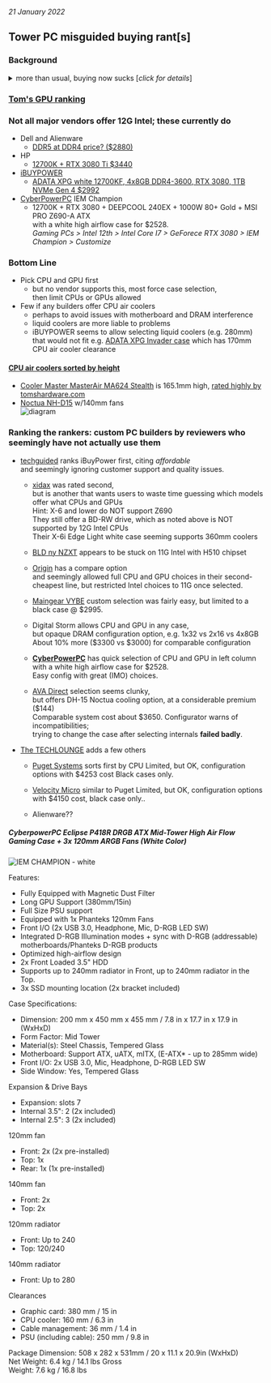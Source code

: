 ---
---
*21 January 2022*
## Tower PC misguided buying rant[s]
### Background

<details>
<summary>more than usual, buying now sucks [<i>click for details</i>]</summary>
<br>
Some years, it may not matter whether a new PC has the latest processor.<br>
2022 is <b>NOT</b> one of those years.<br><ul compact>
<li> Apple has bailed on Intel processors
<li> 12th gen Intel processors are usefully more powerful/price than 10th, 11th or AMD<ul compact>
  <li> but no longer support <a href="https://www.bleepingcomputer.com/news/security/new-intel-chips-wont-play-blu-ray-disks-due-to-sgx-deprecation">Blu-ray disk playback</a></ul>
<li> Component price scalping puts DIY at a cost disadvantage
<li> Even arguably reputable PC reviewers recommend PCs built with proprietary components<ul compact>
  <li> techradar.com's top 2022 pick is obsolete
  <li> similarly for tomshardware.com</ul>
<li> "Desktop" is meaningless for PCs<ul compact>
  <li> many are all-in-ones, AKA laptops with delusions of grandeur</ul>
<li> "Gaming PC" includes laptops; "Gaming desktop" excludes some potentially superior alternatives<ul compact>
  <li> e.g. <a href="https://www.dell.com/en-us/work/shop/pdr/xps-8950-desktop/cto8950w11padl4?selectionState=eyJPQyI6ImN0bzg5NTB3MTFwYWRsNCIsIk1vZHMiOlt7IklkIjo2LCJPcHRzIjpbeyJJZCI6IkdORzE5N0QifV19LHsiSWQiOjgsIk9wdHMiOlt7IklkIjoiRzlBWUVWUCJ9XX0seyJJZCI6MTE2LCJPcHRzIjpbeyJJZCI6IkdGVkdMMlcifV19XSwiVGkiOiIiLCJEaSI6IiJ9&cartItemId=">Dell XPS 5950</a>,
     but optional liquid CPU cooler is lame..
</ul>
<li> Z690: DDR4 is quickly becoming obsolete;  DDR5 is being scalped.
<li> Gamers Nexus may be relatively credible and current, but information density is low</ul>
</details>

### [Tom's GPU ranking](https://www.tomshardware.com/reviews/gpu-hierarchy,4388.html)  

### Not all major vendors offer 12G Intel; these currently do  
* Dell and Alienware  
  - [DDR5 at DDR4 price? ($2880)](https://www.dell.com/en-us/work/shop/pdr/xps-8950-desktop/cto8950w11padl4?selectionState=eyJPQyI6ImN0bzg5NTB3MTFwYWRsNCIsIk1vZHMiOlt7IklkIjo2LCJPcHRzIjpbeyJJZCI6IkdORzE5N0QifV19LHsiSWQiOjgsIk9wdHMiOlt7IklkIjoiRzlBWUVWUCJ9XX0seyJJZCI6MTE2LCJPcHRzIjpbeyJJZCI6IkdGVkdMMlcifV19XSwiVGkiOiIiLCJEaSI6IiJ9&cartItemId=)
* HP  
  - [12700K + RTX 3080 Ti $3440](https://www.hp.com/us-en/shop/ConfigureView?langId=-1&storeId=10151&catEntryId=3074457345620106819&configId=3K1G5AV_100021&a=1&jumpid=cs_con_nc_ns&utm_medium=cs&utm_source=ga&utm_campaign=HP-Store_US_All_PS_All_Hgm_OPEX_Google_ALL_Smart-PLA_PCs&utm_content=sp&adid=535232761907&addisttype=u&3K1G5AV_100021&cq_src=google_ads&cq_cmp=13987943907&cq_con=130783845331&cq_term=&cq_med=&cq_plac=&cq_net=u&cq_pos=&cq_plt=gp&gclid=CjwKCAiA0KmPBhBqEiwAJqKK4z4-K844nSTvpGWhsBUf7fb8qRZ0R9NZobebRv0jbKzvuthAXh8xGxoCf-wQAvD_BwE&gclsrc=aw.ds)
* [iBUYPOWER](https://www.tomshardware.com/reviews/ibuypower-intel-12700k-nvidia-rtx-3070)  
  - [ADATA XPG white 12700KF, 4x8GB DDR4-3600, RTX 3080, 1TB NVMe Gen 4 $2992](https://www.ibuypower.com/Store/Intel-12th-Gen-Z690-i7-DDR4-Gaming)
* [CyberPowerPC](https://www.cyberpowerpc.com/system/IEM-Champion) IEM Champion  
  - 12700K + RTX 3080 + DEEPCOOL 240EX + 1000W 80+ Gold + MSI PRO Z690-A ATX  
    with a white high airflow case for $2528.   
    *Gaming PCs > Intel 12th > Intel Core I7 > GeForece RTX 3080 > IEM Champion > Customize*  


### Bottom Line  
* Pick CPU and GPU first
  - but no vendor supports this, most force case selection,  
    then limit CPUs or GPUs allowed
* Few if any builders offer CPU air coolers
  - perhaps to avoid issues with motherboard and DRAM interference
  - liquid coolers are more liable to problems
  - iBUYPOWER seems to allow selecting liquid coolers (e.g. 280mm)  
    that would not fit e.g. [ADATA XPG Invader case](https://www.adata.com/us/xpg/638)
    which has 170mm CPU air cooler clearance

#### [CPU air coolers sorted by height](https://www.xtremegaminerd.com/cpu-coolers-by-height)
  - [Cooler Master MasterAir MA624 Stealth](https://www.coolermaster.com/catalog/coolers/cpu-air-coolers/masterair-ma624-stealth) is 165.1mm high, [rated highly by tomshardware.com](https://www.tomshardware.com/reviews/best-cpu-coolers,4181.html)  
  - [Noctua NH-D15](https://www.amazon.com/dp/B00L7UZMAK) w/140mm fans  
    ![diagram](https://m.media-amazon.com/images/S/aplus-media-library-service-media/25d8ba96-dc2f-476c-9361-ef4ddbc37daa.__CR0,0,300,300_PT0_SX300_V1___.jpg)  

### Ranking the rankers: custom PC builders by reviewers who seemingly have not actually use them
- [techguided](https://techguided.com/best-custom-pc-builders) ranks iBuyPower first, citing *affordable*  
  and seemingly ignoring customer support and quality issues.

  - [xidax](https://www.xidax.com/desktops) was rated second,  
    but is another that wants users to waste time guessing which models offer what CPUs and GPUs  
    Hint: X-6 and lower do NOT support Z690  
    They still offer a BD-RW drive, which as noted above is NOT supported by 12G Intel CPUs  
    Their X-6i Edge Light white case seeming supports 360mm coolers  

  - [BLD ny NZXT](https://nzxt.com/build/fa1e4fe3-75cc-40c3-843b-55efc741b3fd) appears to be stuck on 11G Intel with H510 chipset  

  - [Origin](https://www.originpc.com/gaming/desktops) has a compare option  
    and seemingly allowed full CPU and GPU choices in their second-cheapest line,
    but restricted Intel choices to 11G once selected.

  - [Maingear VYBE](https://maingear.com/product/maingear-vybe-custom-q4-2021/) custom selection was fairly easy,
    but limited to a black case @ $2995.  

  - Digital Storm allows CPU and GPU in any case,  
    but opaque DRAM configuration option, e.g. 1x32 vs 2x16 vs 4x8GB  
    About 10% more ($3300 vs $3000) for comparable configuration

  - [**CyberPowerPC**](https://www.cyberpowerpc.com/system/IEM-Champion) has quick selection of CPU and GPU in left column
    with a white high airflow case for $2528.  
    Easy config with great (IMO) choices.

  - [AVA Direct](https://www.avadirect.com/12th-Gen-Intel-Core-processors-Z690-Chipset-Custom-Gaming-PC/Configure/14666090) selection seems clunky,  
    but offers DH-15 Noctua cooling option, at a considerable premium ($144)  
    Comparable system cost about $3650.
    Configurator warns of incompatibilities;  
    trying to change the case after selecting internals **failed badly**.

- [The TECHLOUNGE](https://www.thetechlounge.com/best-custom-pc-builders) adds a few others
  - [Puget Systems](https://www.pugetsystems.com/nav/core) sorts first by CPU
    Limited, but OK, configuration options with $4253 cost
    Black cases only.  

  - [Velocity Micro](https://www.velocitymicro.com/wizard.php?iid=2) similar to Puget
    Limited, but OK, configuration options with $4150 cost, black case only..

  - Alienware?? 

##### CyberpowerPC Eclipse P418R DRGB ATX Mid-Tower High Air Flow Gaming Case + 3x 120mm ARGB Fans (White Color)  

![IEM CHAMPION - white](https://www.cyberpowerpc.com/images/cs/p418R/cs-450-159_400.png)  

Features:  
- Fully Equipped with Magnetic Dust Filter  
- Long GPU Support (380mm/15in)  
- Full Size PSU support  
- Equipped with 1x Phanteks 120mm Fans  
- Front I/O (2x USB 3.0, Headphone, Mic, D-RGB LED SW)  
- Integrated D-RGB Illumination modes + sync with D-RGB (addressable) motherboards/Phanteks D-RGB products  
- Optimized high-airflow design  
- 2x Front Loaded 3.5" HDD  
- Supports up to 240mm radiator in Front, up to 240mm radiator in the Top.  
- 3x SSD mounting location (2x bracket included)  

Case Specifications:  
- Dimension: 200 mm x 450 mm x 455 mm / 7.8 in x 17.7 in x 17.9 in (WxHxD)
- Form Factor: Mid Tower
- Material(s): Steel Chassis, Tempered Glass
- Motherboard: Support ATX, uATX, mITX, (E-ATX* - up to 285mm wide)
- Front I/O: 2x USB 3.0, Mic, Headphone, D-RGB LED SW
- Side Window: Yes, Tempered Glass  

Expansion & Drive Bays  
- Expansion: slots 7  
- Internal 3.5": 2 (2x included)  
- Internal 2.5": 3 (2x included)  

120mm fan  
- Front: 2x (2x pre-installed)  
- Top: 1x  
- Rear: 1x (1x pre-installed)  

140mm fan  
- Front: 2x  
- Top: 2x  

120mm radiator  
- Front: Up to 240  
- Top: 120/240  

140mm radiator  
- Front: Up to 280  

Clearances  
- Graphic card: 380 mm / 15 in
- CPU cooler: 160 mm / 6.3 in
- Cable management: 36 mm / 1.4 in
- PSU (including cable): 250 mm / 9.8 in

Package Dimension: 508 x 282 x 531mm / 20 x 11.1 x 20.9in (WxHxD)  
Net Weight: 6.4 kg / 14.1 lbs Gross  
Weight: 7.6 kg / 16.8 lbs  
